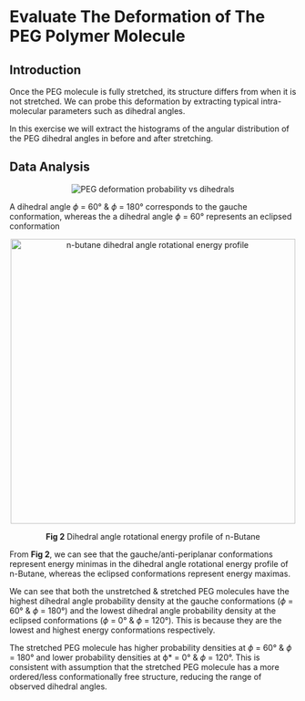 # Evaluate The Deformation of The PEG Polymer Molecule

## Introduction
Once the PEG molecule is fully stretched, its structure differs from when it is not stretched. We can probe this deformation by extracting typical intra-molecular parameters such as dihedral angles.

In this exercise we will extract the histograms of the angular distribution of the PEG dihedral angles in before and after stretching.

## Data Analysis
<div align="center">
  <img src="https://github.com/c-vandenberg/lammps-tutorials/assets/60201356/d9a6a492-4261-421b-bf31-bdfa2cdbf9e9" alt ="PEG deformation probability vs dihedrals" width="" />
</div>

A dihedral angle *ϕ* = 60° & *ϕ* = 180° corresponds to the gauche conformation, whereas the a dihedral angle *ϕ* = 60° represents an eclipsed conformation

<div align="center">
  <img src="https://github.com/c-vandenberg/lammps-tutorials/assets/60201356/599d314a-33d4-4a07-b6ae-28524c36246a" alt ="n-butane dihedral angle rotational energy profile" width="500" />
  <p> <b>Fig 2</b> Dihedral angle rotational energy profile of n-Butane</p>
</div>

From <b>Fig 2</b>, we can see that the gauche/anti-periplanar conformations represent energy minimas in the dihedral angle rotational energy profile of n-Butane, whereas the eclipsed conformations represent energy maximas. 

We can see that both the unstretched & stretched PEG molecules have the highest dihedral angle probability density at the gauche conformations (*ϕ* = 60° & *ϕ* = 180°) and the lowest dihedral angle probability density at the eclipsed conformations (*ϕ* = 0° & *ϕ* = 120°). This is because they are the lowest and highest energy conformations respectively.

The stretched PEG molecule has higher probability densities at *ϕ* = 60° & *ϕ* = 180° and lower probability densities at ϕ* = 0° & *ϕ* = 120°. This is consistent with assumption that the stretched PEG molecule has a more ordered/less conformationally free structure, reducing the range of observed dihedral angles.

